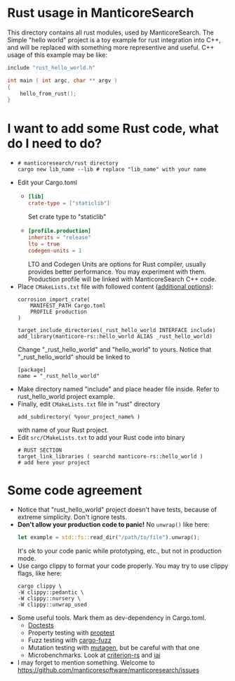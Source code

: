 # Rust usage in ManticoreSearch

This directory contains all rust modules, used by ManticoreSearch.
The Simple "hello world" project is a toy example for rust integration into C++, and will be replaced with 
something more representive and useful. C++ usage of this example may be like:
```cpp
include "rust_hello_world.h"

int main ( int argc, char ** argv )
{
    hello_from_rust();
}
```
# I want to add some Rust code, what do I need to do?

- ```shell
  # manticoresearch/rust directory
  cargo new lib_name --lib # replace "lib_name" with your name  
  ```
- Edit your Cargo.toml 
  - ```toml
    [lib]
    crate-type = ["staticlib"]
    ```
    Set crate type to "staticlib"
  - ```toml
    [profile.production]
    inherits = "release"
    lto = true
    codegen-units = 1    
    ````
    LTO and Codegen Units are options for Rust compiler, usually provides better performance. You may experiment with 
    them.
    Production profile will be linked with ManticoreSearch C++ code.
- Place `CMakeLists.txt` file with followed content 
  ([additional options](https://corrosion-rs.github.io/corrosion/usage.html)):
  ```
  corrosion_import_crate(
      MANIFEST_PATH Cargo.toml
      PROFILE production
  )

  target_include_directories(_rust_hello_world INTERFACE include)
  add_library(manticore-rs::hello_world ALIAS _rust_hello_world)
  ```
  Change "_rust_hello_world" and "hello_world" to yours.
  Notice that "_rust_hello_world" should be linked to 
  ```
  [package]
  name = "_rust_hello_world" 
  ``` 
- Make directory named "include" and place header file inside. Refer to rust_hello_world project 
  example.
- Finally, edit `CMakeLists.txt` file in "rust" directory
  ```
  add_subdirectory( %your_project_name% )
  ```
  with name of your Rust project.
- Edit `src/CMakeLists.txt` to add your Rust code into binary
  ```text
  # RUST SECTION
  target_link_libraries ( searchd manticore-rs::hello_world )
  # add here your project
  ```
# Some code agreement

- Notice that "rust_hello_world" project doesn't have tests, because of extreme simplicity. Don't ignore tests.
- __Don't allow your production code to panic!__
  No ```unwrap()``` like here:
    ```rust
    let example = std::fs::read_dir("/path/to/file").unwrap();
    ```
  It's ok to your code panic while prototyping, etc., but not in production mode.
- Use cargo clippy to format your code properly.
  You may try to use clippy flags, like here:
  ```shell
  cargo clippy \
  -W clippy::pedantic \
  -W clippy::nursery \
  -W clippy::unwrap_used 
  ```
- Some useful tools. Mark them as dev-dependency in Cargo.toml.
  - [Doctests](https://doc.rust-lang.org/rustdoc/how-to-write-documentation.html)
  - Property testing with [proptest](https://github.com/proptest-rs/proptest)
  - Fuzz testing with [cargo-fuzz](https://rust-fuzz.github.io/book/cargo-fuzz.html)
  - Mutation testing with [mutagen](https://github.com/llogiq/mutagen), but be careful with that one
  - Microbenchmarks. Look at [criterion-rs](https://github.com/bheisler/criterion.rs) 
    and [iai](https://github.com/bheisler/iai)
- I may forget to mention something. Welcome to https://github.com/manticoresoftware/manticoresearch/issues 
